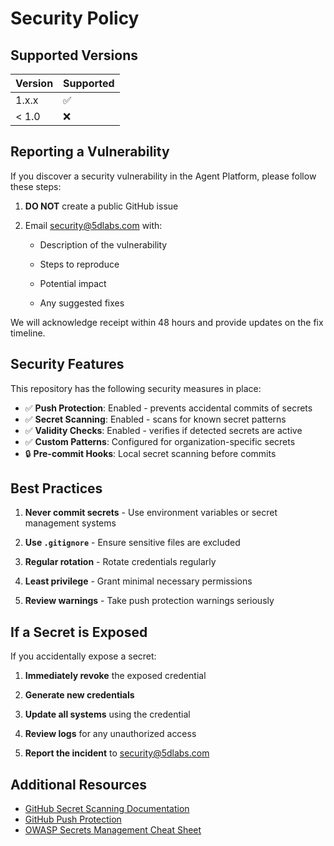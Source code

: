 

# Security Policy

## Supported Versions

| Version | Supported          |
| ------- | ------------------ |
| 1.x.x   | :white_check_mark: |
| < 1.0   | :x:                |

## Reporting a Vulnerability

If you discover a security vulnerability in the Agent Platform, please follow these steps:



1. **DO NOT** create a public GitHub issue
2. Email security@5dlabs.com with:


   - Description of the vulnerability


   - Steps to reproduce


   - Potential impact


   - Any suggested fixes

We will acknowledge receipt within 48 hours and provide updates on the fix timeline.



## Security Features

This repository has the following security measures in place:

- ✅ **Push Protection**: Enabled - prevents accidental commits of secrets
- ✅ **Secret Scanning**: Enabled - scans for known secret patterns
- ✅ **Validity Checks**: Enabled - verifies if detected secrets are active
- ✅ **Custom Patterns**: Configured for organization-specific secrets
- 🔒 **Pre-commit Hooks**: Local secret scanning before commits



## Best Practices



1. **Never commit secrets** - Use environment variables or secret management systems


2. **Use `.gitignore`** - Ensure sensitive files are excluded


3. **Regular rotation** - Rotate credentials regularly


4. **Least privilege** - Grant minimal necessary permissions


5. **Review warnings** - Take push protection warnings seriously



## If a Secret is Exposed

If you accidentally expose a secret:



1. **Immediately revoke** the exposed credential


2. **Generate new credentials**


3. **Update all systems** using the credential


4. **Review logs** for any unauthorized access


5. **Report the incident** to security@5dlabs.com

## Additional Resources

- [GitHub Secret Scanning Documentation](https://docs.github.com/en/code-security/secret-scanning)
- [GitHub Push Protection](https://docs.github.com/en/code-security/secret-scanning/introduction/about-push-protection)
- [OWASP Secrets Management Cheat Sheet](https://cheatsheetseries.owasp.org/cheatsheets/Secrets_Management_Cheat_Sheet.html)
